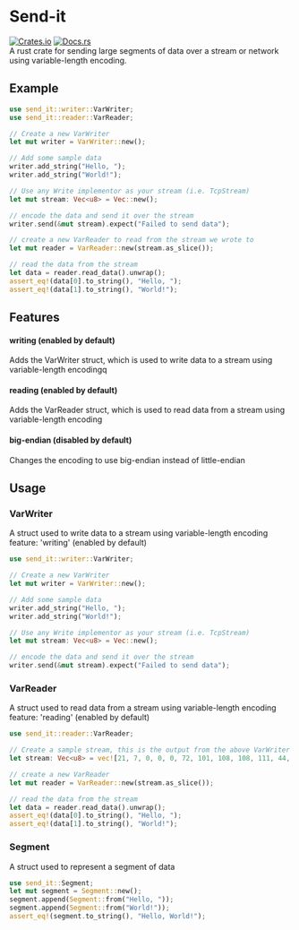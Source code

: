# Send-it
[![Crates.io](https://img.shields.io/crates/v/send-it.svg)](https://crates.io/crates/send-it)
[![Docs.rs](https://docs.rs/send-it/badge.svg)](https://docs.rs/send-it)\
A rust crate for sending large segments of data over a stream or network using variable-length encoding.

## Example
```rust
use send_it::writer::VarWriter;
use send_it::reader::VarReader;

// Create a new VarWriter
let mut writer = VarWriter::new();

// Add some sample data
writer.add_string("Hello, ");
writer.add_string("World!");

// Use any Write implementor as your stream (i.e. TcpStream)
let mut stream: Vec<u8> = Vec::new();

// encode the data and send it over the stream
writer.send(&mut stream).expect("Failed to send data");

// create a new VarReader to read from the stream we wrote to
let mut reader = VarReader::new(stream.as_slice());

// read the data from the stream
let data = reader.read_data().unwrap();
assert_eq!(data[0].to_string(), "Hello, ");
assert_eq!(data[1].to_string(), "World!");
```

## Features
#### writing (enabled by default)
Adds the VarWriter struct, which is used to write data to a stream using variable-length encodingq
#### reading (enabled by default)
Adds the VarReader struct, which is used to read data from a stream using variable-length encoding
#### big-endian (disabled by default)
Changes the encoding to use big-endian instead of little-endian

## Usage
### VarWriter
A struct used to write data to a stream using variable-length encoding\
feature: 'writing' (enabled by default)
```rust
use send_it::writer::VarWriter;

// Create a new VarWriter
let mut writer = VarWriter::new();

// Add some sample data
writer.add_string("Hello, ");
writer.add_string("World!");

// Use any Write implementor as your stream (i.e. TcpStream)
let mut stream: Vec<u8> = Vec::new();

// encode the data and send it over the stream
writer.send(&mut stream).expect("Failed to send data");
```

### VarReader
A struct used to read data from a stream using variable-length encoding\
feature: 'reading' (enabled by default)
```rust
use send_it::reader::VarReader;

// Create a sample stream, this is the output from the above VarWriter example
let stream: Vec<u8> = vec![21, 7, 0, 0, 0, 72, 101, 108, 108, 111, 44, 32, 6, 0, 0, 0, 87, 111, 114, 108, 100, 33];

// create a new VarReader
let mut reader = VarReader::new(stream.as_slice());

// read the data from the stream
let data = reader.read_data().unwrap();
assert_eq!(data[0].to_string(), "Hello, ");
assert_eq!(data[1].to_string(), "World!");
```

### Segment
A struct used to represent a segment of data
```rust
use send_it::Segment;
let mut segment = Segment::new();
segment.append(Segment::from("Hello, "));
segment.append(Segment::from("World!"));
assert_eq!(segment.to_string(), "Hello, World!");
```
